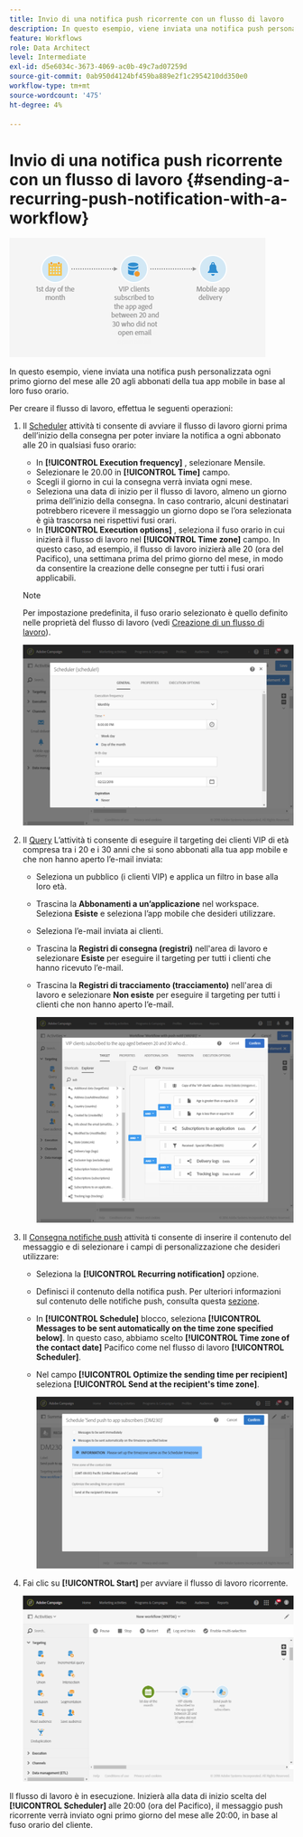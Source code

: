 ```yaml
---
title: Invio di una notifica push ricorrente con un flusso di lavoro
description: In questo esempio, viene inviata una notifica push personalizzata ogni primo giorno del mese alle 20 agli abbonati della tua app mobile in base al loro fuso orario
feature: Workflows
role: Data Architect
level: Intermediate
exl-id: d5e6034c-3673-4069-ac0b-49c7ad07259d
source-git-commit: 0ab950d4124bf459ba889e2f1c2954210dd350e0
workflow-type: tm+mt
source-wordcount: '475'
ht-degree: 4%

---
```


# Invio di una notifica push ricorrente con un flusso di lavoro {#sending-a-recurring-push-notification-with-a-workflow}

![](assets/wkf_push_example_1.png)

In questo esempio, viene inviata una notifica push personalizzata ogni primo giorno del mese alle 20 agli abbonati della tua app mobile in base al loro fuso orario.

Per creare il flusso di lavoro, effettua le seguenti operazioni:

1. Il [Scheduler](../../automating/using/scheduler.md) attività ti consente di avviare il flusso di lavoro giorni prima dell’inizio della consegna per poter inviare la notifica a ogni abbonato alle 20 in qualsiasi fuso orario:

   * In **[!UICONTROL Execution frequency]** , selezionare Mensile.
   * Selezionare le 20.00 in **[!UICONTROL Time]** campo.
   * Scegli il giorno in cui la consegna verrà inviata ogni mese.
   * Seleziona una data di inizio per il flusso di lavoro, almeno un giorno prima dell’inizio della consegna. In caso contrario, alcuni destinatari potrebbero ricevere il messaggio un giorno dopo se l’ora selezionata è già trascorsa nei rispettivi fusi orari.
   * In **[!UICONTROL Execution options]** , seleziona il fuso orario in cui inizierà il flusso di lavoro nel **[!UICONTROL Time zone]** campo. In questo caso, ad esempio, il flusso di lavoro inizierà alle 20 (ora del Pacifico), una settimana prima del primo giorno del mese, in modo da consentire la creazione delle consegne per tutti i fusi orari applicabili.

   >[!NOTE]
   >
   >Per impostazione predefinita, il fuso orario selezionato è quello definito nelle proprietà del flusso di lavoro (vedi [Creazione di un flusso di lavoro](../../automating/using/building-a-workflow.md)).

   ![](assets/wkf_push_example_5.png)

1. Il [Query](../../automating/using/query.md) L’attività ti consente di eseguire il targeting dei clienti VIP di età compresa tra i 20 e i 30 anni che si sono abbonati alla tua app mobile e che non hanno aperto l’e-mail inviata:

   * Seleziona un pubblico (i clienti VIP) e applica un filtro in base alla loro età.
   * Trascina la **Abbonamenti a un’applicazione** nel workspace. Seleziona **Esiste** e seleziona l’app mobile che desideri utilizzare.
   * Seleziona l’e-mail inviata ai clienti.
   * Trascina la **Registri di consegna (registri)** nell&#39;area di lavoro e selezionare **Esiste** per eseguire il targeting per tutti i clienti che hanno ricevuto l’e-mail.
   * Trascina la **Registri di tracciamento (tracciamento)** nell&#39;area di lavoro e selezionare **Non esiste** per eseguire il targeting per tutti i clienti che non hanno aperto l’e-mail.

      ![](assets/wkf_push_example_2.png)

1. Il [Consegna notifiche push](../../automating/using/push-notification-delivery.md) attività ti consente di inserire il contenuto del messaggio e di selezionare i campi di personalizzazione che desideri utilizzare:

   * Seleziona la **[!UICONTROL Recurring notification]** opzione.
   * Definisci il contenuto della notifica push. Per ulteriori informazioni sul contenuto delle notifiche push, consulta questa [sezione](../../channels/using/preparing-and-sending-a-push-notification.md).
   * In **[!UICONTROL Schedule]** blocco, seleziona **[!UICONTROL Messages to be sent automatically on the time zone specified below]**. In questo caso, abbiamo scelto **[!UICONTROL Time zone of the contact date]** Pacifico come nel flusso di lavoro **[!UICONTROL Scheduler]**.
   * Nel campo **[!UICONTROL Optimize the sending time per recipient]** seleziona **[!UICONTROL Send at the recipient's time zone]**.

      ![](assets/wkf_push_example_4.png)

1. Fai clic su **[!UICONTROL Start]** per avviare il flusso di lavoro ricorrente.

   ![](assets/wkf_push_example_3.png)

Il flusso di lavoro è in esecuzione. Inizierà alla data di inizio scelta del **[!UICONTROL Scheduler]** alle 20:00 (ora del Pacifico), il messaggio push ricorrente verrà inviato ogni primo giorno del mese alle 20:00, in base al fuso orario del cliente.
